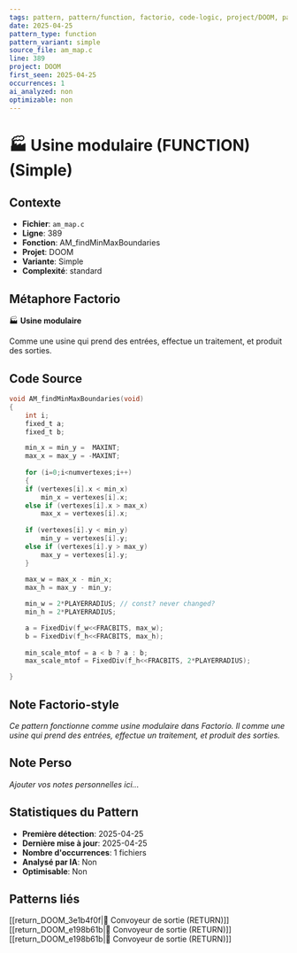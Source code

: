 ```yaml
---
tags: pattern, pattern/function, factorio, code-logic, project/DOOM, pattern/variant/simple
date: 2025-04-25
pattern_type: function
pattern_variant: simple
source_file: am_map.c
line: 389
project: DOOM
first_seen: 2025-04-25
occurrences: 1
ai_analyzed: non
optimizable: non
---
```


# 🏭 Usine modulaire (FUNCTION) (Simple)

## Contexte
- **Fichier**: `am_map.c`
- **Ligne**: 389
- **Fonction**: AM_findMinMaxBoundaries
- **Projet**: DOOM
- **Variante**: Simple
- **Complexité**: standard

## Métaphore Factorio
🏭 **Usine modulaire**

Comme une usine qui prend des entrées, effectue un traitement, et produit des sorties.

## Code Source
```c
void AM_findMinMaxBoundaries(void)
{
    int i;
    fixed_t a;
    fixed_t b;

    min_x = min_y =  MAXINT;
    max_x = max_y = -MAXINT;
  
    for (i=0;i<numvertexes;i++)
    {
	if (vertexes[i].x < min_x)
	    min_x = vertexes[i].x;
	else if (vertexes[i].x > max_x)
	    max_x = vertexes[i].x;
    
	if (vertexes[i].y < min_y)
	    min_y = vertexes[i].y;
	else if (vertexes[i].y > max_y)
	    max_y = vertexes[i].y;
    }
  
    max_w = max_x - min_x;
    max_h = max_y - min_y;

    min_w = 2*PLAYERRADIUS; // const? never changed?
    min_h = 2*PLAYERRADIUS;

    a = FixedDiv(f_w<<FRACBITS, max_w);
    b = FixedDiv(f_h<<FRACBITS, max_h);
  
    min_scale_mtof = a < b ? a : b;
    max_scale_mtof = FixedDiv(f_h<<FRACBITS, 2*PLAYERRADIUS);

}
```

## Note Factorio-style
*Ce pattern fonctionne comme usine modulaire dans Factorio. Il comme une usine qui prend des entrées, effectue un traitement, et produit des sorties.*

## Note Perso
*Ajouter vos notes personnelles ici...*

## Statistiques du Pattern
- **Première détection**: 2025-04-25
- **Dernière mise à jour**: 2025-04-25
- **Nombre d'occurrences**: 1 fichiers
- **Analysé par IA**: Non
- **Optimisable**: Non

## Patterns liés
[[return_DOOM_3e1b4f0f|🚚 Convoyeur de sortie (RETURN)]]
[[return_DOOM_e198b61b|🚚 Convoyeur de sortie (RETURN)]]
[[return_DOOM_e198b61b|🚚 Convoyeur de sortie (RETURN)]]
